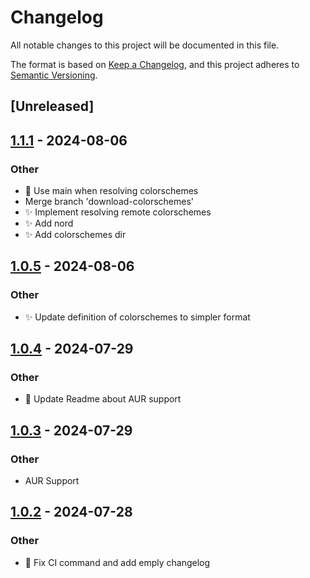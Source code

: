 # Changelog
All notable changes to this project will be documented in this file.

The format is based on [Keep a Changelog](https://keepachangelog.com/en/1.0.0/),
and this project adheres to [Semantic Versioning](https://semver.org/spec/v2.0.0.html).

## [Unreleased]

## [1.1.1](https://github.com/TaylorBeeston/image-colorizer/compare/v1.1.0...v1.1.1) - 2024-08-06

### Other
- :bug: Use main when resolving colorschemes
- Merge branch 'download-colorschemes'
- :sparkles: Implement resolving remote colorschemes
- :sparkles: Add nord
- :sparkles: Add colorschemes dir

## [1.0.5](https://github.com/TaylorBeeston/image-colorizer/compare/v1.0.4...v1.0.5) - 2024-08-06

### Other
- :sparkles: Update definition of colorschemes to simpler format

## [1.0.4](https://github.com/TaylorBeeston/image-colorizer/compare/v1.0.3...v1.0.4) - 2024-07-29

### Other
- :memo: Update Readme about AUR support

## [1.0.3](https://github.com/TaylorBeeston/image-colorizer/compare/v1.0.2...v1.0.3) - 2024-07-29

### Other
- AUR Support

## [1.0.2](https://github.com/TaylorBeeston/image-colorizer/compare/v1.0.1...v1.0.2) - 2024-07-28

### Other
- :green_heart: Fix CI command and add emply changelog
